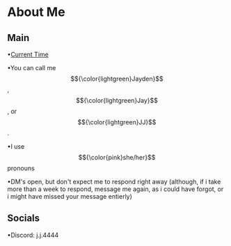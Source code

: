 # About Me

## Main

•[Current Time](https://time.is/UTC-6)

•You can call me $${\color{lightgreen}Jayden}$$, $${\color{lightgreen}Jay}$$, or $${\color{lightgreen}JJ}$$.

•I use $${\color{pink}she/her}$$ pronouns

•DM's open, but don't expect me to respond right away (although, if i take more than a week to respond, message me again, as i could have forgot, or i might have missed your message entierly)

## Socials

•Discord: j.j.4444

